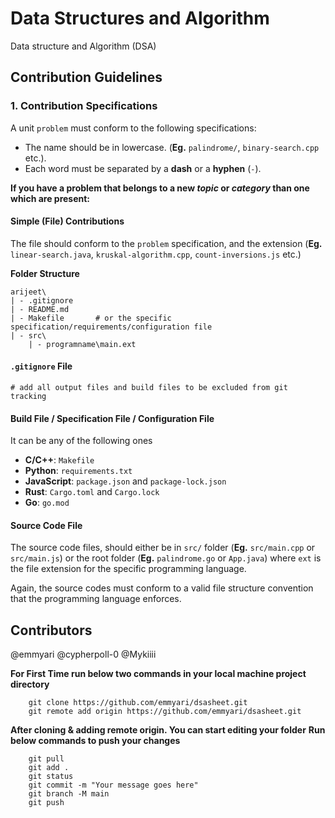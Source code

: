 
# Data Structures and Algorithm

Data structure and Algorithm (DSA)


## Contribution Guidelines

### 1. Contribution Specifications
A unit `problem` must conform to the following specifications:

- The name should be in lowercase. (**Eg.** `palindrome/`, `binary-search.cpp` etc.).
- Each word must be separated by a **dash** or a **hyphen** (`-`).

**If you have a problem that belongs to a new _topic_ or _category_ than one which are present:**

#### Simple (File) Contributions

The file should conform to the `problem` specification, and the extension (**Eg.** `linear-search.java`, `kruskal-algorithm.cpp`, `count-inversions.js` etc.)


**Folder Structure**

```dsasheet
arijeet\
| - .gitignore
| - README.md
| - Makefile       # or the specific specification/requirements/configuration file
| - src\
    | - programname\main.ext
```

#### `.gitignore` File

```gitignore
# add all output files and build files to be excluded from git tracking
```

#### Build File / Specification File / Configuration File

It can be any of the following ones

- **C/C++**: `Makefile`
- **Python**: `requirements.txt`
- **JavaScript**: `package.json` and `package-lock.json`
- **Rust**: `Cargo.toml` and `Cargo.lock`
- **Go**: `go.mod`

#### Source Code File

The source code files, should either be in `src/` folder (**Eg.** `src/main.cpp` or `src/main.js`) or the root folder (**Eg.** `palindrome.go` or `App.java`) where `ext` is the file extension for the specific programming language.

Again, the source codes must conform to a valid file structure convention that the programming language enforces.

## Contributors

@emmyari
@cypherpoll-0
@Mykiiii

**For First Time run below two commands in your local machine project directory**

```
    git clone https://github.com/emmyari/dsasheet.git
    git remote add origin https://github.com/emmyari/dsasheet.git 

```

**After cloning & adding remote origin. You can start editing your folder**
**Run below commands to push your changes**

```
    git pull
    git add .
    git status
    git commit -m "Your message goes here"
    git branch -M main 
    git push

```
